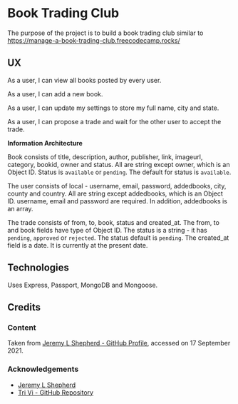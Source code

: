 # Book Trading Club

The purpose of the project is to build a book trading club similar to https://manage-a-book-trading-club.freecodecamp.rocks/

## UX

As a user, I can view all books posted by every user.

As a user, I can add a new book.

As a user, I can update my settings to store my full name, city and state.

As a user, I can propose a trade and wait for the other user to accept the trade.

**Information Architecture**

Book consists of title, description, author, publisher, link, imageurl, category, bookid, owner and status.  All are string except owner, which is an Object ID.  Status is `available` or `pending`.  The default for status is `available`. 

The user consists of local - username, email, password, addedbooks, city, county and country.  All are string except addedbooks, which is an Object ID.  username, email and password are required.  In addition, addedbooks is an array.

The trade consists of from, to, book, status and created_at.  The from, to and book fields have type of Object ID.  The status is a string - it has `pending`, `approved` or `rejected`.  The status default is `pending`.  The created_at field is a date.  It is currently at the present date.

## Technologies

Uses Express, Passport, MongoDB and Mongoose.

## Credits

### Content

Taken from [Jeremy L Shepherd - GitHub Profile](https://github.com/jeremylshepherd), accessed on 17 September 2021.

### Acknowledgements

- [Jeremy L Shepherd](https://jeremylshepherd.io/598a63ca1a426b0012850853)
- [Tri Vi - GitHub Repository ](https://github.com/triminhvi/Book_Trading_Club)
